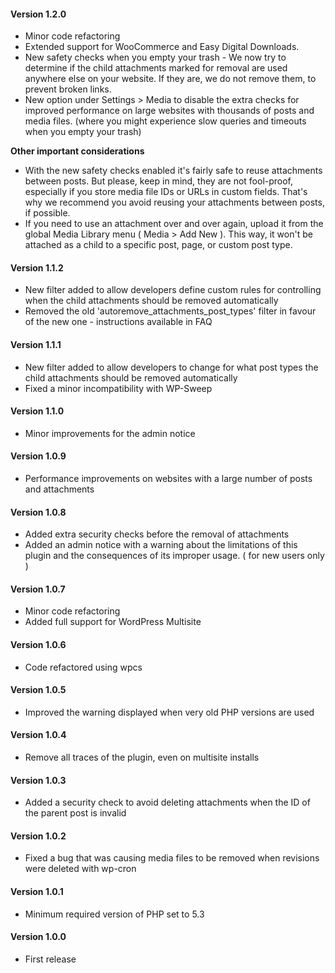 #### Version 1.2.0
- Minor code refactoring
- Extended support for WooCommerce and Easy Digital Downloads.
- New safety checks when you empty your trash - We now try to determine if the child attachments marked for removal are used anywhere else on your website. If they are, we do not remove them, to prevent broken links.
- New option under Settings > Media to disable the extra checks for improved performance on large websites with thousands of posts and media files. (where you might experience slow queries and timeouts when you empty your trash)

**Other important considerations**

- With the new safety checks enabled it's fairly safe to reuse attachments between posts. But please, keep in mind, they are not fool-proof, especially if you store media file IDs or URLs in custom fields. That's why we recommend you avoid reusing your attachments between posts, if possible.
- If you need to use an attachment over and over again, upload it from the global Media Library menu ( Media > Add New ). This way, it won't be attached as a child to a specific post, page, or custom post type.

#### Version 1.1.2
- New filter added to allow developers define custom rules for controlling when the child attachments should be removed automatically
- Removed the old 'autoremove_attachments_post_types' filter in favour of the new one - instructions available in FAQ

#### Version 1.1.1
- New filter added to allow developers to change for what post types the child attachments should be removed automatically
- Fixed a minor incompatibility with WP-Sweep

#### Version 1.1.0
- Minor improvements for the admin notice

#### Version 1.0.9
- Performance improvements on websites with a large number of posts and attachments

#### Version 1.0.8
- Added extra security checks before the removal of attachments
- Added an admin notice with a warning about the limitations of this plugin and the consequences of its improper usage. ( for new users only )

#### Version 1.0.7
- Minor code refactoring
- Added full support for WordPress Multisite

#### Version 1.0.6
- Code refactored using wpcs

#### Version 1.0.5
- Improved the warning displayed when very old PHP versions are used

#### Version 1.0.4
- Remove all traces of the plugin, even on multisite installs

#### Version 1.0.3
- Added a security check to avoid deleting attachments when the ID of the parent post is invalid

#### Version 1.0.2
- Fixed a bug that was causing media files to be removed when revisions were deleted with wp-cron

#### Version 1.0.1
- Minimum required version of PHP set to 5.3

#### Version 1.0.0
- First release
